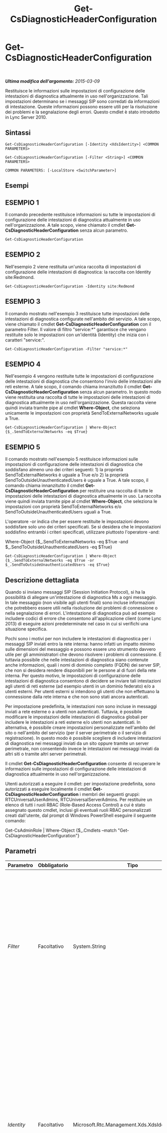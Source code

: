 ﻿---
title: Get-CsDiagnosticHeaderConfiguration
TOCTitle: Get-CsDiagnosticHeaderConfiguration
ms:assetid: a5b247b8-621a-463b-8034-f2f6970706fe
ms:mtpsurl: https://technet.microsoft.com/it-it/library/Gg412774(v=OCS.15)
ms:contentKeyID: 49301553
ms.date: 08/24/2015
mtps_version: v=OCS.15
ms.translationtype: HT
---

# Get-CsDiagnosticHeaderConfiguration

 

_**Ultima modifica dell'argomento:** 2015-03-09_

Restituisce le informazioni sulle impostazioni di configurazione delle intestazioni di diagnostica attualmente in uso nell'organizzazione. Tali impostazioni determinano se i messaggi SIP sono corredati da informazioni di intestazione. Queste informazioni possono essere utili per la risoluzione dei problemi e la segnalazione degli errori. Questo cmdlet è stato introdotto in Lync Server 2010.

## Sintassi

    Get-CsDiagnosticHeaderConfiguration [-Identity <XdsIdentity>] <COMMON PARAMETERS>

    Get-CsDiagnosticHeaderConfiguration [-Filter <String>] <COMMON PARAMETERS>

    COMMON PARAMETERS: [-LocalStore <SwitchParameter>]

## Esempi

## ESEMPIO 1

Il comando precedente restituisce informazioni su tutte le impostazioni di configurazione delle intestazioni di diagnostica attualmente in uso nell'organizzazione. A tale scopo, viene chiamato il cmdlet **Get-CsDiagnosticHeaderConfiguration** senza alcun parametro.

    Get-CsDiagnosticHeaderConfiguration

## ESEMPIO 2

Nell'esempio 2 viene restituita un'unica raccolta di impostazioni di configurazione delle intestazioni di diagnostica: la raccolta con Identity site:Redmond.

    Get-CsDiagnosticHeaderConfiguration -Identity site:Redmond

## ESEMPIO 3

Il comando mostrato nell'esempio 3 restituisce tutte impostazioni delle intestazioni di diagnostica configurate nell'ambito del servizio. A tale scopo, viene chiamato il cmdlet **Get-CsDiagnosticHeaderConfiguration** con il parametro Filter. Il valore di filtro "service:\*" garantisce che vengano restituite solo le impostazioni con un'identità (Identity) che inizia con i caratteri "service:".

    Get-CsDiagnosticHeaderConfiguration -Filter "service:*"

## ESEMPIO 4

Nell'esempio 4 vengono restituite tutte le impostazioni di configurazione delle intestazioni di diagnostica che consentono l'invio delle intestazioni alle reti esterne. A tale scopo, il comando chiama innanzitutto il cmdlet **Get-CsDiagnosticHeaderConfiguration** senza alcun parametro. In questo modo viene restituita una raccolta di tutte le impostazioni delle intestazioni di diagnostica attualmente in uso nell'organizzazione. Questa raccolta viene quindi inviata tramite pipe al cmdlet **Where-Object**, che seleziona unicamente le impostazioni con proprietà SendToExternalNetworks uguale a True.

    Get-CsDiagnosticHeaderConfiguration | Where-Object {$_.SendToExternalNetworks -eq $True}

## ESEMPIO 5

Il comando mostrato nell'esempio 5 restituisce informazioni sulle impostazioni di configurazione delle intestazioni di diagnostica che soddisfano almeno uno dei criteri seguenti: 1) la proprietà SendToExternalNetworks è uguale a True e/o 2) la proprietà SendToOutsideUnauthenticatedUsers è uguale a True. A tale scopo, il comando chiama innanzitutto il cmdlet **Get-CsDiagnosticHeaderConfiguration** per restituire una raccolta di tutte le impostazioni delle intestazioni di diagnostica attualmente in uso. La raccolta viene quindi inviata tramite pipe al cmdlet **Where-Object**, che seleziona le impostazioni con proprietà SendToExternalNetworks e/o SendToOutsideUnauthenticatedUsers uguali a True.

L'operatore -or indica che per essere restituite le impostazioni devono soddisfare solo uno dei criteri specificati. Se si desidera che le impostazioni soddisfino entrambi i criteri specificati, utilizzare piuttosto l'operatore -and:

Where-Object {$\_.SendToExternalNetworks -eq $True -and $\_.SendToOutsideUnauthenticatedUsers -eq $True}

    Get-CsDiagnosticHeaderConfiguration | Where-Object {$_.SendToExternalNetworks -eq $True -or $_.SendToOutsideUnauthenticatedUsers -eq $True}

## Descrizione dettagliata

Quando si inviano messaggi SIP (Session Initiation Protocol), si ha la possibilità di allegare un'intestazione di diagnostica Ms a ogni messaggio. In tale messaggio (non visibile agli utenti finali) sono incluse informazioni che potrebbero essere utili nella risoluzione dei problemi di connessione o nella segnalazione di errori. L'intestazione di diagnostica può ad esempio includere codici di errore che consentono all'applicazione client (come Lync 2013) di eseguire azioni predeterminate nel caso in cui si verifichi una situazione specifica.

Pochi sono i motivi per non includere le intestazioni di diagnostica per i messaggi SIP inviati entro la rete interna: hanno infatti un impatto minimo sulle dimensioni del messaggio e possono essere uno strumento davvero utile per gli amministratori che devono risolvere i problemi di connessione. È tuttavia possibile che nelle intestazioni di diagnostica siano contenute anche informazioni, quali i nomi di dominio completo (FQDN) dei server SIP, che non si desidera rendere disponibili per le persone al di fuori della rete interna. Per questo motivo, le impostazioni di configurazione delle intestazioni di diagnostica consentono di decidere se inviare tali intestazioni agli utenti di reti esterne (ad esempio utenti in un dominio federato) e/o a utenti esterni. Per utenti esterni si intendono gli utenti che non effettuano la connessione dalla rete interna e che non sono stati ancora autenticati.

Per impostazione predefinita, le intestazioni non sono incluse in messaggi inviati a rete esterne o a utenti non autenticati. Tuttavia, è possibile modificare le impostazioni delle intestazioni di diagnostica globali per includere le intestazioni a reti esterne e/o utenti non autenticati. In alternativa, è possibile creare impostazioni personalizzate nell'ambito del sito o nell'ambito del servizio (per il server perimetrale o il servizio di registrazione). In questo modo è possibile scegliere di includere intestazioni di diagnostica nei messaggi inviati da un sito oppure tramite un server perimetrale, non consentendo invece le intestazioni nei messaggi inviati da altri siti o tramite altri server perimetrali.

Il cmdlet **Get-CsDiagnosticHeaderConfiguration** consente di recuperare le informazioni sulle impostazioni di configurazione delle intestazioni di diagnostica attualmente in uso nell'organizzazione.

Utenti autorizzati a eseguire il cmdlet: per impostazione predefinita, sono autorizzati a eseguire localmente il cmdlet **Get-CsDiagnosticHeaderConfiguration** i membri dei seguenti gruppi: RTCUniversalUserAdmins, RTCUniversalServerAdmins. Per restituire un elenco di tutti i ruoli RBAC (Role-Based Access Control) a cui è stato assegnato questo cmdlet, inclusi gli eventuali ruoli RBAC personalizzati creati dall'utente, dal prompt di Windows PowerShell eseguire il seguente comando:

Get-CsAdminRole | Where-Object {$\_.Cmdlets –match "Get-CsDiagnosticHeaderConfiguration"}

## Parametri


<table>
<colgroup>
<col style="width: 25%" />
<col style="width: 25%" />
<col style="width: 25%" />
<col style="width: 25%" />
</colgroup>
<thead>
<tr class="header">
<th>Parametro</th>
<th>Obbligatorio</th>
<th>Tipo</th>
<th>Descrizione</th>
</tr>
</thead>
<tbody>
<tr class="odd">
<td><p><em>Filter</em></p></td>
<td><p>Facoltativo</p></td>
<td><p>System.String</p></td>
<td><p>Consente l'utilizzo di caratteri jolly per specificare la raccolta, o le raccolte, di impostazioni che si desidera vengano restituite. Ad esempio, la sintassi che segue restituisce tutte le informazioni configurate nell'ambito del sito: -Filter &quot;site:*&quot;. La seguente sintassi restituisce tutte le impostazioni configurate nell'ambito del servizio: -Filter &quot;service:*&quot;.</p>
<p>Si noti che non è possibile utilizzare entrambi i parametri Filter e Identity nello stesso comando.</p></td>
</tr>
<tr class="even">
<td><p><em>Identity</em></p></td>
<td><p>Facoltativo</p></td>
<td><p>Microsoft.Rtc.Management.Xds.XdsIdentity</p></td>
<td><p>Identificatore univoco per le impostazioni di configurazione delle intestazioni di diagnostica da restituire. Per restituire le impostazioni configurate nell'ambito del sito, utilizzare la sintassi: -Identity &quot;site:Redmond&quot;. Per le impostazioni configurate con ambito servizio, utilizzare la sintassi: -Identity &quot;service:EdgeServer:atl-edge-001.litwareinc.com&quot;. Per restituire le impostazioni globali, utilizzare la seguente sintassi: -Identity global.</p>
<p>Se il parametro non viene specificato, verranno restituite tutte le impostazioni di configurazione delle intestazioni di diagnostica attualmente in uso nell'organizzazione.</p></td>
</tr>
<tr class="odd">
<td><p><em>LocalStore</em></p></td>
<td><p>Facoltativo</p></td>
<td><p>System.Management.Automation.SwitchParameter</p></td>
<td><p>Recupera i dati di configurazione dell'intestazione di diagnostica dalla replica locale dell'archivio di gestione centrale anziché dall'archivio di gestione centrale stesso.</p></td>
</tr>
</tbody>
</table>


## Tipi di input

Nessuno. Il cmdlet **Get-CsDiagnosticHeaderConfiguration** non accetta input tramite pipeline.

## Tipi restituiti

Il cmdlet **Get-CsDiagnosticHeaderConfiguration** restituisce istanze dell'oggetto Microsoft.Rtc.Management.WritableConfig.Settings.Diagnostics.DiagnosticHeaderSettings.

## Vedere anche

#### Ulteriori risorse

[New-CsDiagnosticHeaderConfiguration](new-csdiagnosticheaderconfiguration.md)  
[Remove-CsDiagnosticHeaderConfiguration](remove-csdiagnosticheaderconfiguration.md)  
[Set-CsDiagnosticHeaderConfiguration](set-csdiagnosticheaderconfiguration.md)

